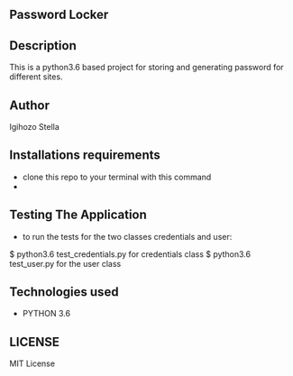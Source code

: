 ## Password Locker

## Description

This is a python3.6 based project for storing and generating password for different sites.

## Author

Igihozo Stella

## Installations requirements

- clone this repo to your terminal with this command
- 
## Testing The Application

* to run the tests for the two classes credentials and user:

$ python3.6 test_credentials.py for credentials class
$ python3.6 test_user.py for the user class

## Technologies used

- PYTHON 3.6

## LICENSE

MIT License
